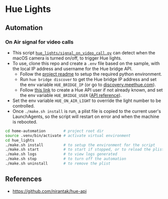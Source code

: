 # Hue Lights

## Automation

### On Air signal for video calls

- This script [`hue_lights/signal_on_video_call.py`](https://github.com/nirantak/home-automation/blob/main/hue_lights/signal_on_video_call.py) can detect when the macOS camera is turned on/off, to trigger Hue lights.
- To use, clone this repo and create a `.env` file based on the sample, with the local IP address and username for the Hue bridge API.
  - Follow the [project readme](https://github.com/nirantak/home-automation#setting-up) to setup the required python environment.
  - Run `hue bridge discover` to get the Hue bridge IP address and set the env variable `HUE_BRIDGE_IP` (or go to [discovery.meethue.com](https://discovery.meethue.com/)).
  - Follow [this link](https://developers.meethue.com/develop/get-started-2/#so-lets-get-started) to create a Hue API user if not already known, and set the env variable `HUE_BRIDGE_USER` ([API reference](https://developers.meethue.com/develop/hue-api/7-configuration-api/#create-user)).
- Set the env variable `HUE_ON_AIR_LIGHT` to override the light number to be controlled.
- Once `./make.sh install` is run, a plist file is copied to the current user's LaunchAgents, so the script will restart on error and when the machine is rebooted.

```bash
cd home-automation        # project root dir
source .venv/bin/activate # activate virtual environment
cd hue_lights
./make.sh install         # to setup the environment for the script
./make.sh start           # to start if stopped, or to reload the plist
./make.sh logs            # to view logs generated
./make.sh stop            # to turn off the automation
./make.sh uninstall       # to remove the plist
```

## References

- https://github.com/nirantak/hue-api
